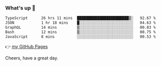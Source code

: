 ### What's up 👋

<!--START_SECTION:waka-->

```txt
TypeScript      26 hrs 11 mins  ███████████████████████▒░   92.67 %
JSON            1 hr 18 mins    █░░░░░░░░░░░░░░░░░░░░░░░░   04.63 %
GraphQL         14 mins         ▒░░░░░░░░░░░░░░░░░░░░░░░░   00.83 %
Bash            12 mins         ▒░░░░░░░░░░░░░░░░░░░░░░░░   00.75 %
JavaScript      8 mins          ░░░░░░░░░░░░░░░░░░░░░░░░░   00.53 %
```

<!--END_SECTION:waka-->

👉 [my GitHub Pages](https://ykzhukian.github.io)

Cheers, have a great day.

